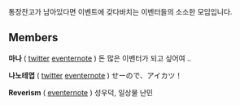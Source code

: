 통장잔고가 남아있다면 이벤트에 갖다바치는 이벤터들의 소소한 모임입니다.

## Members

**마나**
( [twitter](https://twitter.com/mana_mizuki) [eventernote](http://www.eventernote.com/users/mana_mizuki) )
돈 많은 이벤터가 되고 싶어여 ..

**나노테엽**
( [twitter](https://twitter.com/nano_teyep) [eventernote](http://www.eventernote.com/users/tolight20) )
せーので、アイカツ！

**Reverism**
( [eventernote](http://www.eventernote.com/users/sumin246) )
성우덕, 일상물 난민
